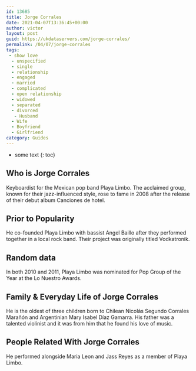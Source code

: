 ```yaml
---
id: 13685
title: Jorge Corrales
date: 2021-04-07T13:36:45+00:00
author: victor
layout: post
guid: https://ukdataservers.com/jorge-corrales/
permalink: /04/07/jorge-corrales
tags:
 - show love
  - unspecified
  - single
  - relationship
  - engaged
  - married
  - complicated
  - open relationship
  - widowed
  - separated
  - divorced
   - Husband
  - Wife
  - Boyfriend
  - Girlfriend
category: Guides
---
```


* some text
{: toc}


## Who is Jorge Corrales



Keyboardist for the Mexican pop band Playa Limbo. The acclaimed group, known for their jazz-influenced style, rose to fame in 2008 after the release of their debut album Canciones de hotel. 

                
                
                
## Prior to Popularity



He co-founded Playa Limbo with bassist Angel Baillo after they performed together in a local rock band. Their project was originally titled Vodkatronik. 

                
                
                
## Random data



In both 2010 and 2011, Playa Limbo was nominated for Pop Group of the Year at the Lo Nuestro Awards. 

                
                
                
## Family & Everyday Life of Jorge Corrales



He is the oldest of three children born to Chilean Nicolás Segundo Corrales Marañón and Argentinian Mary Isabel Díaz Gamarra. His father was a talented violinist and it was from him that he found his love of music. 

                
                
                
## People Related With Jorge Corrales



He performed alongside Maria Leon and Jass Reyes as a member of Playa Limbo. 

                
              
            
          
          
          